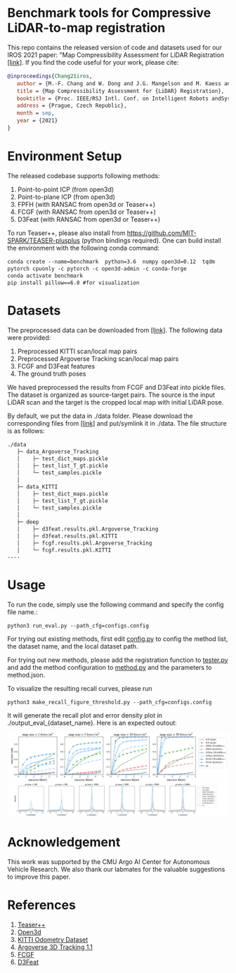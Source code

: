 
# Benchmark tools for Compressive LiDAR-to-map registration

This repo contains the released version of code and datasets used for our IROS 2021 paper: "Map Compressibility Assessment for LiDAR Registration [[link]](https://www.cs.cmu.edu/~kaess/pub/Chang21iros.pdf). If you find the code useful for your work, please cite:

```bibtex
@inproceedings{Chang21iros,
   author = {M.-F. Chang and W. Dong and J.G. Mangelson and M. Kaess and S. Lucey},
   title = {Map Compressibility Assessment for {LiDAR} Registration},
   booktitle = {Proc. IEEE/RSJ Intl. Conf. on Intelligent Robots andSystems, IROS},
   address = {Prague, Czech Republic},
   month = sep,
   year = {2021}
}
```

# Environment Setup

The released codebase supports following methods:
1. Point-to-point ICP (from open3d)
2. Point-to-plane ICP (from open3d)
3. FPFH (with RANSAC from open3d or Teaser++)
4. FCGF (with RANSAC from open3d or Teaser++)
5. D3Feat (with RANSAC from open3d or Teaser++)

To run Teaser++, please also install from https://github.com/MIT-SPARK/TEASER-plusplus (python bindings required). One can build install the environment with the following conda command:

```shell script
conda create --name=benchmark  python=3.6  numpy open3d=0.12  tqdm pytorch cpuonly -c pytorch -c open3d-admin -c conda-forge 
conda activate benchmark
pip install pillow==6.0 #for visualization
```

# Datasets

The preprocessed data can be downloaded from [[link]](https://drive.google.com/drive/folders/1kfSmi1-ZUctKj_mBj2_FwxOhyyvp6TTb?usp=sharing).
The following data were provided:
1. Preprocessed KITTI scan/local map pairs
2. Preprocessed Argoverse Tracking scan/local map pairs
3. FCGF and D3Feat features
4. The ground truth poses

We haved preprocessed the results from FCGF and D3Feat into pickle files. The dataset is organized as source-target pairs. The source is the input LiDAR scan and the target is the cropped local map with initial LiDAR pose.

By default, we put the data in ./data folder. Please download the corresponding files from [[link]](https://drive.google.com/drive/folders/1kfSmi1-ZUctKj_mBj2_FwxOhyyvp6TTb?usp=sharing) and put/symlink it in ./data. The file structure is as follows:

```shell
./data
   ├─ data_Argoverse_Tracking
   │    ├─ test_dict_maps.pickle
   │    ├─ test_list_T_gt.pickle
   │    └─ test_samples.pickle
   │ 
   ├─ data_KITTI
   │    ├─ test_dict_maps.pickle
   │    ├─ test_list_T_gt.pickle
   │    └─ test_samples.pickle
   │ 
   ├─ deep
   │    ├─ d3feat.results.pkl.Argoverse_Tracking
   │    ├─ d3feat.results.pkl.KITTI
   │    ├─ fcgf.results.pkl.Argoverse_Tracking
   │    └─ fcgf.results.pkl.KITTI
----
```
# Usage

To run the code, simply use the following command and specify the config file name.:
```shell
python3 run_eval.py --path_cfg=configs.config
```

For trying out existing methods, first edit [config.py](https://github.com/alliecc/compressive_benchmark/blob/main/configs/config.py) to config the method list, the dataset name, and the local dataset path. 

For trying out new methods, please add the registration function to [tester.py](https://github.com/alliecc/compressive_benchmark/blob/main/utils/tester.py) and add the method configuration to [method.py](https://github.com/alliecc/compressive_benchmark/blob/main/configs/methods.json) and the parameters to method.json.

To visualize the resulting recall curves, please run
```shell
python3 make_recall_figure_threshold.py --path_cfg=configs.config
```
It will generate the recall plot and error density plot in ./output_eval_{dataset_name}. Here is an expected outout:

<img src="https://github.com/alliecc/compressive_benchmark/blob/main/images/output_recall_KITTI.jpg" width="800"> 

<img src="https://github.com/alliecc/compressive_benchmark/blob/main/images/output_x_error_KITTI.jpg" width="1000"> 

# Acknowledgement
This work was supported by the CMU Argo AI Center for Autonomous Vehicle Research. We also thank our labmates for the valuable suggestions to improve this paper.


# References
1. [Teaser++](https://github.com/MIT-SPARK/TEASER-plusplus)
2. [Open3d](http://www.open3d.org/)
3. [KITTI Odometry Dataset](http://www.cvlibs.net/datasets/kitti/eval_odometry.php)
4. [Argoverse 3D Tracking 1.1](https://www.argoverse.org/data.html)
5. [FCGF](https://github.com/chrischoy/FCGF)
6. [D3Feat](https://github.com/XuyangBai/D3Feat)
